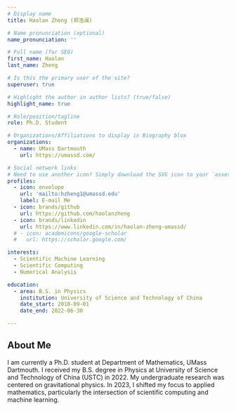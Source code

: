 ```yaml
---
# Display name
title: Haolan Zheng (郑浩澜)

# Name pronunciation (optional)
name_pronunciation: ''

# Full name (for SEO)
first_name: Haolan
last_name: Zheng

# Is this the primary user of the site?
superuser: true

# Highlight the author in author lists? (true/false)
highlight_name: true

# Role/position/tagline
role: Ph.D. Student

# Organizations/Affiliations to display in Biography blox
organizations:
  - name: UMass Dartmouth
    url: https://umassd.com/

# Social network links
# Need to use another icon? Simply download the SVG icon to your `assets/media/icons/` folder.
profiles:
  - icon: envelope
    url: 'mailto:hzheng1@umassd.edu'
    label: E-mail Me
  - icon: brands/github
    url: https://github.com/haolanzheng
  - icon: brands/linkedin
    url: https://www.linkedin.com/in/haolan-zheng-umassd/
  # - icon: academicons/google-scholar
  #   url: https://scholar.google.com/

interests:
  - Scientific Machine Learning
  - Scientific Computing
  - Numerical Analysis

education:
  - area: B.S. in Physics
    institution: University of Science and Technology of China
    date_start: 2018-09-01
    date_end: 2022-06-30

---
```


## About Me

I am currently a Ph.D. student at Department of Mathematics, UMass Dartmouth. I received my B.S. degree in Physics at University of Science and Technology of China (USTC) in 2022. My undergraduate research was centered on gravitational physics. In 2023, I shifted my focus to applied mathematics, particularly the intersection of scientific computing and machine learning.

